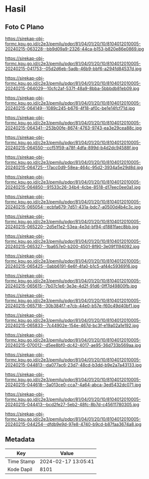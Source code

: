 # Hasil

## Foto C Plano

https://sirekap-obj-formc.kpu.go.id/c2e3/pemilu/pdpr/81/04/01/20/10/8104012010005-20240215-063228--bb9d09a9-2326-44ca-b153-b820e86e0869.jpg

https://sirekap-obj-formc.kpu.go.id/c2e3/pemilu/pdpr/81/04/01/20/10/8104012010005-20240215-041753--05d2d6eb-5adb-46b9-bbf6-a294fd84537d.jpg

https://sirekap-obj-formc.kpu.go.id/c2e3/pemilu/pdpr/81/04/01/20/10/8104012010005-20240215-064029--10cfc2af-537f-48a9-8bba-5bbbdb81eb09.jpg

https://sirekap-obj-formc.kpu.go.id/c2e3/pemilu/pdpr/81/04/01/20/10/8104012010005-20240215-064149--1089c245-b676-4f18-af0c-be1e14fcf71d.jpg

https://sirekap-obj-formc.kpu.go.id/c2e3/pemilu/pdpr/81/04/01/20/10/8104012010005-20240215-064341--253b00fe-8674-4763-9743-ea3e29cea88c.jpg

https://sirekap-obj-formc.kpu.go.id/c2e3/pemilu/pdpr/81/04/01/20/10/8104012010005-20240215-064550--ccf51f59-a78f-4dfa-899d-b4d2dc94588f.jpg

https://sirekap-obj-formc.kpu.go.id/c2e3/pemilu/pdpr/81/04/01/20/10/8104012010005-20240215-064725--17acc0d9-58ea-464c-95d2-3934a5e29d8d.jpg

https://sirekap-obj-formc.kpu.go.id/c2e3/pemilu/pdpr/81/04/01/20/10/8104012010005-20240215-064850--91533c26-34b4-4cbe-8518-d17eec0ee0a1.jpg

https://sirekap-obj-formc.kpu.go.id/c2e3/pemilu/pdpr/81/04/01/20/10/8104012010005-20240215-065054--ecbfa679-7d51-431a-bdc7-a0500d4b4c3c.jpg

https://sirekap-obj-formc.kpu.go.id/c2e3/pemilu/pdpr/81/04/01/20/10/8104012010005-20240215-065220--2d5e11e2-53ea-4e3d-bf94-d1881faec8bb.jpg

https://sirekap-obj-formc.kpu.go.id/c2e3/pemilu/pdpr/81/04/01/20/10/8104012010005-20240215-065327--1ba657e0-b200-4501-8f90-3e09f1194092.jpg

https://sirekap-obj-formc.kpu.go.id/c2e3/pemilu/pdpr/81/04/01/20/10/8104012010005-20240215-065425--0abb6191-6e6f-4fa0-b1c5-af44c5936916.jpg

https://sirekap-obj-formc.kpu.go.id/c2e3/pemilu/pdpr/81/04/01/20/10/8104012010005-20240215-065615--7b07c1e6-3e3e-4d2f-91d6-0ff7d49800fb.jpg

https://sirekap-obj-formc.kpu.go.id/c2e3/pemilu/pdpr/81/04/01/20/10/8104012010005-20240215-065718--30b384f7-e7cb-44e0-b57e-f60c49d40bf1.jpg

https://sirekap-obj-formc.kpu.go.id/c2e3/pemilu/pdpr/81/04/01/20/10/8104012010005-20240215-065833--7c44902e-154e-467d-bc3f-e19a02a1e192.jpg

https://sirekap-obj-formc.kpu.go.id/c2e3/pemilu/pdpr/81/04/01/20/10/8104012010005-20240215-070012--d5ee8bf0-dc42-4017-ae95-36d733b569aa.jpg

https://sirekap-obj-formc.kpu.go.id/c2e3/pemilu/pdpr/81/04/01/20/10/8104012010005-20240215-044813--da077ac6-23d7-48cd-b3dd-b9e2a7a43133.jpg

https://sirekap-obj-formc.kpu.go.id/c2e3/pemilu/pdpr/81/04/01/20/10/8104012010005-20240215-044618--3a013ce0-cca7-4a64-abca-3ed5432dc071.jpg

https://sirekap-obj-formc.kpu.go.id/c2e3/pemilu/pdpr/81/04/01/20/10/8104012010005-20240215-044413--bcd2fe27-5eb2-48fc-8b7d-c45611780305.jpg

https://sirekap-obj-formc.kpu.go.id/c2e3/pemilu/pdpr/81/04/01/20/10/8104012010005-20240215-044254--dfdb9e9d-97e8-4740-b9cd-b87faa3674a8.jpg


## Metadata

| Key        | Value               |
| ---------- | ------------------- |
| Time Stamp | 2024-02-17 13:05:41 |
| Kode Dapil | 8101                |



